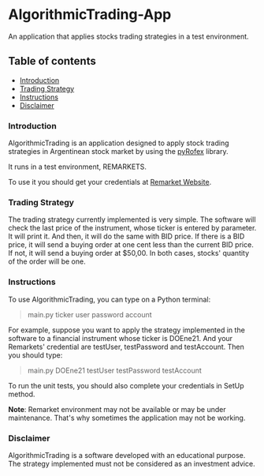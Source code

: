# AlgorithmicTrading-App

An application that applies stocks trading strategies in a test environment.

## Table of contents

* [Introduction](#introduction)
* [Trading Strategy](#tradingstrategy)
* [Instructions](#instructions)
* [Disclaimer](#disclaimer)

### Introduction

AlgorithmicTrading is an application designed to apply stock trading strategies in Argentinean stock market by using the [pyRofex](https://github.com/matbarofex/pyRofex) library. 

It runs in a test environment, REMARKETS.

To use it you should get your credentials at [Remarket Website](https://remarkets.primary.ventures/).

### Trading Strategy

The trading strategy currently implemented is very simple. The software will check the last price of the instrument, whose ticker is entered by parameter. It will print it.
And then, it will do the same with BID price. If there is a BID price, it will send a buying order at one cent less than the current BID price. If not, it will send a buying order at $50,00. In both cases, stocks' quantity of the order will be one.

### Instructions

To use AlgorithmicTrading, you can type on a Python terminal:

> main.py ticker user password account

For example, suppose you want to apply the strategy implemented in the software to a financial instrument whose ticker is DOEne21. And your Remarkets' credential are testUser, testPassword and testAccount. Then you should type:

> main.py DOEne21 testUser testPassword testAccount

To run the unit tests, you should also complete your credentials in SetUp method.

**Note**: Remarket environment may not be available or may be under maintenance. That's why sometimes the application may not be working. 

### Disclaimer

AlgorithmicTrading is a software developed with an educational purpose. The strategy implemented must not be considered as an investment advice.